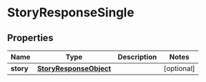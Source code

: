 

# StoryResponseSingle


## Properties

| Name | Type | Description | Notes |
|------------ | ------------- | ------------- | -------------|
|**story** | [**StoryResponseObject**](StoryResponseObject.md) |  |  [optional] |



